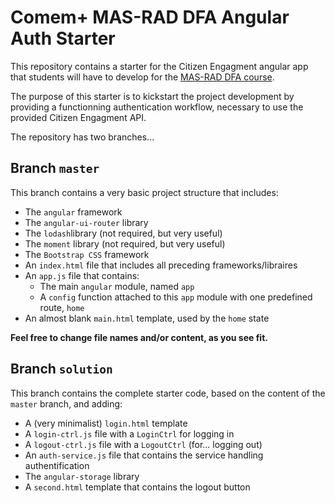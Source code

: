 # Comem+ MAS-RAD DFA Angular Auth Starter

This repository contains a starter for the Citizen Engagment angular app that students will have to develop for the [MAS-RAD DFA course][masrad].

The purpose of this starter is to kickstart the project development by providing a functionning authentication workflow, necessary to use the provided Citizen Engagment API.

The repository has two branches...

## Branch `master`

This branch contains a very basic project structure that includes:
* The `angular` framework
* The `angular-ui-router` library
* The `lodash`library (not required, but very useful)
* The `moment` library (not required, but very useful)
* The `Bootstrap CSS` framework
* An `index.html` file that includes all preceding frameworks/libraires
* An `app.js` file that contains:
  * The main `angular` module, named `app`
  * A `config` function attached to this `app` module with one predefined route, `home`
* An almost blank `main.html` template, used by the `home` state

**Feel free to change file names and/or content, as you see fit.**

## Branch `solution`

This branch contains the complete starter code, based on the content of the `master` branch, and adding:
* A (very minimalist) `login.html` template
* A `login-ctrl.js` file with a `LoginCtrl` for logging in
* A `logout-ctrl.js` file with a `LogoutCtrl` (for... logging out)
* An `auth-service.js` file that contains the service handling authentification
* The `angular-storage` library
* A `second.html` template that contains the logout button

[masrad]: https://github.com/MediaComem/comem-masrad-dfa